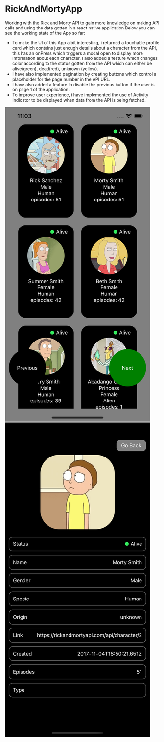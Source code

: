 # RickAndMortyApp
Working with the Rick and Morty API to gain more knowledge on making API calls and using the data gotten in a react native application
Below you can see the working state of the App so far:

* To make the UI of this App a bit interesting, i returned a touchable profile card which contains just enough details about a character from the API, this has an onPress which triggers a modal open to display more information about each character. I also added a feature which changes color according to the status gotten from the API which can either be alive(green), dead(red), unknown (yellow).
* I have also implemented pagination by creating buttons which control a placeholder for the page number in the API URL.
* I have also added a feature to disable the previous button if the user is on page 1 of the application.
* To improve user experience, i have implemented the use of Activity Indicator to be displayed when data from the API is being fetched.

![Sample Image 1](https://github.com/olatunjiemanuel/RickAndMortyApp/blob/main/Assets/Simulator%20Screen%20Shot%20-%20iPhone%2013%20-%202022-01-08%20at%2023.03.56.png)
![Sample Image 2](https://github.com/olatunjiemanuel/RickAndMortyApp/blob/main/Assets/Simulator%20Screen%20Shot%20-%20iPhone%2013%20-%202022-01-08%20at%2023.12.14.png)
